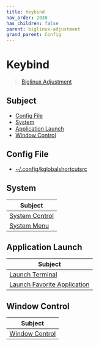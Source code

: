 ```yaml
---
title: Keybind
nav_order: 2030
has_children: false
parent: biglinux-adjustment
grand_parent: Config
---
```



# Keybind

> [Biglinux Adjustment](https://samwhelp.github.io/biglinux-adjustment/)


## Subject

* [Config File](#config-file)
* [System](#system)
* [Application Launch](#application-launch)
* [Window Control](#window-control)


## Config File

* [~/.config/kglobalshortcutsrc](https://github.com/samwhelp/biglinux-adjustment/blob/main/prototype/keybind/kdebiglinux/modern/kglobalshortcutsrc)


## System

| Subject |
| --- |
| [System Control](keybind/system-control) |
| [System Menu](keybind/system-menu) |


## Application Launch

| Subject |
| --- |
| [Launch Terminal](keybind/application-launch-terminal) |
| [Launch Favorite Application](keybind/application-launch-favorite) |


## Window Control

| Subject |
| --- |
| [Window Control](keybind/window-control) |
